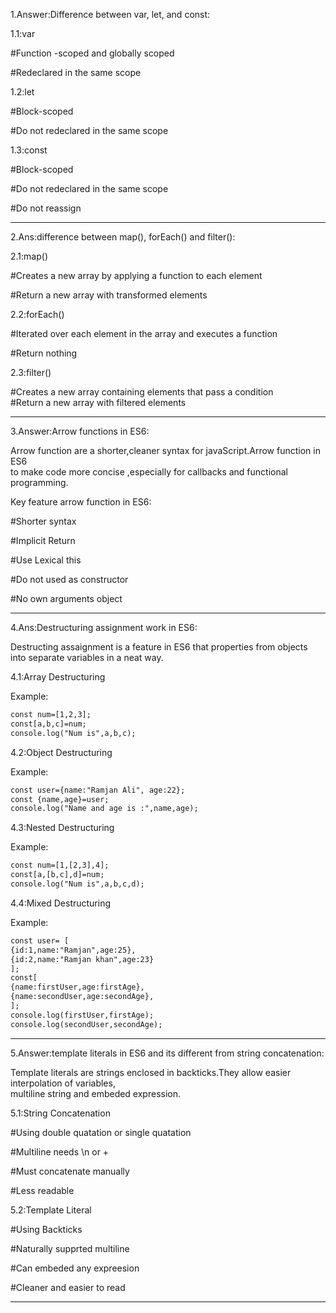 
1.Answer:Difference between var, let, and const:<br>

1.1:var <br>


#Function -scoped and globally scoped <br>

#Redeclared in the same scope<br>

1.2:let <br>


#Block-scoped<br>

#Do not redeclared in the same scope<br>

1.3:const<br>


#Block-scoped<br>

#Do not redeclared in the same scope<br>

#Do not reassign<br>

---

2.Ans:difference between map(), forEach() and filter():<br>


2.1:map() <br>


#Creates a new array by applying a function to each element<br>

#Return a new array with transformed elements<br>

2.2:forEach() <br>


#Iterated over each element in the array and executes a function <br>

#Return nothing<br>

2.3:filter()<br>


#Creates a new array containing elements that pass a condition <br>
#Return a new array with filtered elements<br>

---

3.Answer:Arrow functions in ES6:<br>


Arrow function are a shorter,cleaner syntax for javaScript.Arrow function in ES6 <br> to make code more concise ,especially for callbacks and functional programming.<br>

Key feature arrow function in ES6:<br>

#Shorter syntax<br>

#Implicit Return<br>

#Use Lexical this<br>

#Do not used as constructor<br>

#No own arguments object<br>

---

4.Ans:Destructuring assignment work in ES6:<br>


Destructing assaignment is a feature in ES6 that properties from objects into separate variables in a neat way.<br>

4.1:Array Destructuring<br>

Example:<br>
```html
const num=[1,2,3];
const[a,b,c]=num;
console.log("Num is",a,b,c);

```

4.2:Object Destructuring<br>

Example:<br>
```html
const user={name:"Ramjan Ali", age:22};
const {name,age}=user;
console.log("Name and age is :",name,age);

```

4.3:Nested Destructuring<br>

Example:<br>
```html
const num=[1,[2,3],4];
const[a,[b,c],d]=num;
console.log("Num is",a,b,c,d);

```

4.4:Mixed Destructuring<br>

Example:<br>
```html
const user= [
{id:1,name:"Ramjan",age:25},
{id:2,name:"Ramjan khan",age:23}
];
const[
{name:firstUser,age:firstAge},
{name:secondUser,age:secondAge},
];
console.log(firstUser,firstAge);
console.log(secondUser,secondAge);
```

---

5.Answer:template literals in ES6 and its different from string concatenation:<br>

Template literals are strings enclosed in backticks.They allow easier interpolation of variables,<br>multiline string and embeded expression.<br>

5.1:String Concatenation<br>


#Using double quatation or single quatation <br>

#Multiline needs \n or +<br>

#Must concatenate manually<br>

#Less readable <br>

5.2:Template Literal <br>


#Using Backticks <br>

#Naturally supprted multiline<br>

#Can embeded any expreesion<br>

#Cleaner and easier to read<br>

---
